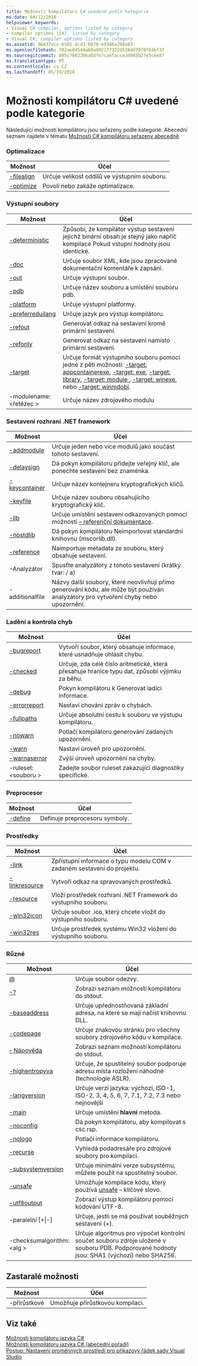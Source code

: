```yaml
---
title: Možnosti kompilátoru C# uvedené podle kategorie
ms.date: 04/12/2018
helpviewer_keywords:
- Visual C# compiler, options listed by category
- compiler options [C#], listed by category
- Visual C#, compiler options listed by category
ms.assetid: 96437ecc-6502-4cd3-b070-e9386a298e83
ms.openlocfilehash: f02ae84544a60a992177332d528dd7970f84bf3f
ms.sourcegitcommit: 895c7602386a6dfe7ca4facce3d965b27e5c6e87
ms.translationtype: MT
ms.contentlocale: cs-CZ
ms.lasthandoff: 05/19/2018
---
```

# <a name="c-compiler-options-listed-by-category"></a>Možnosti kompilátoru C# uvedené podle kategorie
Následující možnosti kompilátoru jsou seřazeny podle kategorie. Abecední seznam najdete v tématu [Možnosti C# kompilátoru seřazeny abecedně](listed-alphabetically.md).  
  
### <a name="optimization"></a>Optimalizace  
  
|Možnost|Účel|  
|------------|-------------|  
|[-filealign](filealign-compiler-option.md)|Určuje velikost oddílů ve výstupním souboru.|  
|[-optimize](optimize-compiler-option.md)|Povolí nebo zakáže optimalizace.|  
  
### <a name="output-files"></a>Výstupní soubory  
  
|Možnost|Účel|  
|------------|-------------| 
|[-deterministic](deterministic-compiler-option.md)|Způsobí, že kompilátor výstup sestavení jejichž binární obsah je stejný jako napříč kompilace Pokud vstupní hodnoty jsou identické.|
|[-doc](doc-compiler-option.md)|Určuje soubor XML, kde jsou zpracované dokumentační komentáře k zapsání.|  
|[-out](out-compiler-option.md)|Určuje výstupní soubor.|  
|[-pdb](pdb-compiler-option.md)|Určuje název souboru a umístění souboru pdb.|  
|[-platform](platform-compiler-option.md)|Určuje výstupní platformy.|  
|[-preferreduilang](preferreduilang-compiler-option.md)|Určuje jazyk pro výstup kompilátoru.|  
|[-refout](refout-compiler-option.md)|Generovat odkaz na sestavení kromě primární sestavení.|  
|[-refonly](refonly-compiler-option.md)|Generovat odkaz na sestavení namísto primární sestavení.|  
|[-target](target-compiler-option.md)|Určuje formát výstupního souboru pomocí jedné z pěti možností: [-target: appcontainerexe](target-appcontainerexe-compiler-option.md), [-target: exe](target-exe-compiler-option.md), [-target: library](target-library-compiler-option.md), [-target: module ](target-module-compiler-option.md), [-target: winexe](target-winexe-compiler-option.md), nebo [-target: winmdobj](target-winmdobj-compiler-option.md).|  
|-modulename:\<řetězec >|Určuje název zdrojového modulu|  
  
### <a name="net-framework-assemblies"></a>Sestavení rozhraní .NET framework  
  
|Možnost|Účel|  
|------------|-------------|  
|[-addmodule](addmodule-compiler-option.md)|Určuje jeden nebo více modulů jako součást tohoto sestavení.|  
|[-delaysign](delaysign-compiler-option.md)|Dá pokyn kompilátoru přidejte veřejný klíč, ale ponechte sestavení bez znaménka.|  
|[-keycontainer](keycontainer-compiler-option.md)|Určuje název kontejneru kryptografických klíčů.|  
|[-keyfile](keyfile-compiler-option.md)|Určuje název souboru obsahujícího kryptografický klíč.|  
|[-lib](lib-compiler-option.md)|Určuje umístění sestavení odkazovaných pomocí možnosti [– referenční dokumentace](reference-compiler-option.md).|  
|[-nostdlib](nostdlib-compiler-option.md)|Dá pokyn kompilátoru Neimportovat standardní knihovnu (mscorlib.dll).|  
|[-reference](reference-compiler-option.md)|Naimportuje metadata ze souboru, který obsahuje sestavení.|  
|-Analyzátor|Spusťte analyzátory z tohoto sestavení (krátký tvar: / a)|  
|-additionalfile|Názvy další soubory, které neovlivňují přímo generování kódu, ale může být používán analyzátory pro vytvoření chyby nebo upozornění.|  
  
### <a name="debuggingerror-checking"></a>Ladění a kontrola chyb  
  
|Možnost|Účel|  
|------------|-------------|  
|[-bugreport](bugreport-compiler-option.md)|Vytvoří soubor, který obsahuje informace, které usnadňuje ohlásit chybu.|  
|[-checked](checked-compiler-option.md)|Určuje, zda celé číslo aritmetické, která přesahuje hranice typu dat, způsobí výjimku za běhu.|  
|[-debug](debug-compiler-option.md)|Pokyn kompilátoru k Generovat ladicí informace.|  
|[-errorreport](errorreport-compiler-option.md)|Nastaví chování zpráv o chybách.|  
|[-fullpaths](fullpaths-compiler-option.md)|Určuje absolutní cestu k souboru ve výstupu kompilátoru.|  
|[-nowarn](nowarn-compiler-option.md)|Potlačí kompilátoru generování zadaných upozornění.|  
|[-warn](warn-compiler-option.md)|Nastaví úroveň pro upozornění.|  
|[-warnaserror](warnaserror-compiler-option.md)|Zvýší úroveň upozornění na chyby.|  
|-ruleset:\<souboru >|Zadejte soubor ruleset zakazující diagnostiky specifické.|  
  
### <a name="preprocessor"></a>Preprocesor  
  
|Možnost|Účel|  
|------------|-------------|  
|[-define](define-compiler-option.md)|Definuje preprocesoru symboly.|  
  
### <a name="resources"></a>Prostředky  
  
|Možnost|Účel|  
|------------|-------------|  
|[-link](link-compiler-option.md)|Zpřístupní informace o typu modelu COM v zadaném sestavení do projektu.|  
|[-linkresource](linkresource-compiler-option.md)|Vytvoří odkaz na spravovaných prostředků.|  
|[-resource](resource-compiler-option.md)|Vloží prostředek rozhraní .NET Framework do výstupního souboru.|  
|[-win32icon](win32icon-compiler-option.md)|Určuje soubor .ico, který chcete vložit do výstupního souboru.|  
|[-win32res](win32res-compiler-option.md)|Určuje prostředek systému Win32 vložení do výstupního souboru.|  
  
### <a name="miscellaneous"></a>Různé  
  
|Možnost|Účel|  
|------------|-------------|  
|[@](response-file-compiler-option.md)|Určuje soubor odezvy.|  
|[-?](help-compiler-option.md)|Zobrazí seznam možností kompilátoru do stdout.|  
|[-baseaddress](baseaddress-compiler-option.md)|Určuje upřednostňovaná základní adresa, na které se mají načíst knihovnu DLL.|  
|[-codepage](codepage-compiler-option.md)|Určuje znakovou stránku pro všechny soubory zdrojového kódu v kompilace.|  
|[– Nápověda](help-compiler-option.md)|Zobrazí seznam možností kompilátoru do stdout.|  
|[-highentropyva](highentropyva-compiler-option.md)|Určuje, že spustitelný soubor podporuje adresu místa rozložení náhodné (technologie ASLR).|  
|[-langversion](langversion-compiler-option.md)|Určuje verzi jazyka: výchozí, ISO-1, ISO-2, 3, 4, 5, 6, 7, 7.1, 7.2, 7.3 nebo nejnovější |  
|[-main](main-compiler-option.md)|Určuje umístění **hlavní** metoda.|  
|[-noconfig](noconfig-compiler-option.md)|Dá pokyn kompilátoru, aby kompilovat s csc.rsp.|  
|[-nologo](nologo-compiler-option.md)|Potlačí informace kompilátoru.|  
|[-recurse](recurse-compiler-option.md)|Vyhledá podadresáře pro zdrojové soubory pro kompilaci.|  
|[-subsystemversion](subsystemversion-compiler-option.md)|Určuje minimální verze subsystému, můžete použít na spustitelný soubor.|  
|[-unsafe](unsafe-compiler-option.md)|Umožňuje kompilace kódu, který používá [unsafe](../../../csharp/language-reference/keywords/unsafe.md) – klíčové slovo.|  
|[-utf8output](utf8output-compiler-option.md)|Zobrazí výstup kompilátoru pomocí kódování UTF-8.|  
|-paralelní [+&#124;-]|Určuje, jestli se má používat souběžných sestavení (+).|  
|-checksumalgorithm:\<alg >|Určuje algoritmus pro výpočet kontrolní součet souboru zdroje uložené v souboru PDB.  Podporované hodnoty jsou: SHA1 (výchozí) nebo SHA256.|  
  
## <a name="obsolete-options"></a>Zastaralé možnosti  
  
|Možnost|Účel|  
|---|---|  
|-přírůstkové|Umožňuje přírůstkovou kompilaci.|  
  
## <a name="see-also"></a>Viz také  
 [Možnosti kompilátoru jazyka C#](index.md)  
 [Možnosti kompilátoru jazyka C# (abecední pořadí)](listed-alphabetically.md)  
 [Postup: Nastavení proměnných prostředí pro příkazový řádek sady Visual Studio](how-to-set-environment-variables-for-the-visual-studio-command-line.md)
